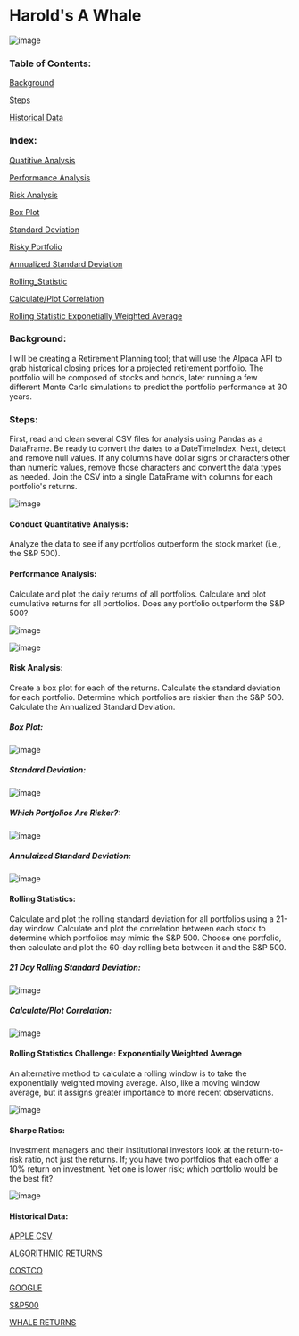 # Harold's A Whale
![image](https://user-images.githubusercontent.com/80294571/130271169-f94864cc-1a4b-47f3-b1c1-28081d8b4c48.png)

### Table of Contents:
[Background](https://github.com/jharvey09/Harolds_A_Whale#background)

[Steps](https://github.com/jharvey09/Harolds_A_Whale#steps)

[Historical Data](https://github.com/jharvey09/Harolds_A_Whale#resources)


### Index:
[Quatitive Analysis](https://github.com/jharvey09/Harolds_A_Whale#conduct-quantitative-analysis)

[Performance Analysis](https://github.com/jharvey09/Harolds_A_Whale#performance-analysis)

[Risk Analysis](https://github.com/jharvey09/Harolds_A_Whale#risk-analysis)

[Box Plot](https://github.com/jharvey09/Harolds_A_Whale#box-plot)

[Standard Deviation](https://github.com/jharvey09/Harolds_A_Whale#box-plot)

[Risky Portfolio](https://github.com/jharvey09/Harolds_A_Whale#which-portfolios-are-risker)

[Annualized Standard Deviation](https://github.com/jharvey09/Harolds_A_Whale#annulaized-standard-deviation)

[Rolling_Statistic](https://github.com/jharvey09/Harolds_A_Whale#rolling-statistics)

[Calculate/Plot Correlation](https://github.com/jharvey09/Harolds_A_Whale#calculateplot-correlation)

[Rolling Statistic Exponetially Weighted Average](https://github.com/jharvey09/Harolds_A_Whale#calculateplot-correlation)

### Background:
I will be creating a Retirement Planning tool; that will use the Alpaca API to grab historical closing prices for a projected retirement portfolio.  The portfolio will be composed of stocks and bonds, later running a few different Monte Carlo simulations to predict the portfolio performance at 30 years. 

### Steps:
First, read and clean several CSV files for analysis using Pandas as a DataFrame. Be ready to convert the dates to a DateTimeIndex. Next, detect and remove null values. If any columns have dollar signs or characters other than numeric values, remove those characters and convert the data types as needed. Join the CSV into a single DataFrame with columns for each portfolio's returns.

![image](https://user-images.githubusercontent.com/80294571/130269292-d984f1de-1727-44f1-8d5c-992c5766cbc1.png)

#### Conduct Quantitative Analysis:
Analyze the data to see if any portfolios outperform the stock market (i.e., the S&P 500).
#### Performance Analysis:
Calculate and plot the daily returns of all portfolios.
Calculate and plot cumulative returns for all portfolios. Does any portfolio outperform the S&P 500?

![image](https://user-images.githubusercontent.com/80294571/131744280-bf6d6209-311f-4070-9afe-b8004406e253.png)

![image](https://user-images.githubusercontent.com/80294571/131744429-513216b4-8d35-442e-b268-fb0decff9d53.png)

#### Risk Analysis:
Create a box plot for each of the returns.
Calculate the standard deviation for each portfolio.
Determine which portfolios are riskier than the S&P 500.
Calculate the Annualized Standard Deviation.

##### Box Plot:
![image](https://user-images.githubusercontent.com/80294571/130270185-033310ed-9278-404b-b065-1ad08b5afe35.png)

##### Standard Deviation:

![image](https://user-images.githubusercontent.com/80294571/131744693-e02eb9e1-4173-4940-9052-5d7e1b5c2823.png)

##### Which Portfolios Are Risker?:

![image](https://user-images.githubusercontent.com/80294571/131744924-004b2806-b385-4352-ac98-f09eaa83d9b4.png)

##### Annulaized Standard Deviation:

![image](https://user-images.githubusercontent.com/80294571/131745156-603e4c5f-a20f-4bf3-8eec-37757702c8e8.png)


#### Rolling Statistics:
Calculate and plot the rolling standard deviation for all portfolios using a 21-day window.
Calculate and plot the correlation between each stock to determine which portfolios may mimic the S&P 500.
Choose one portfolio, then calculate and plot the 60-day rolling beta between it and the S&P 500.

##### 21 Day Rolling Standard Deviation:
![image](https://user-images.githubusercontent.com/80294571/131745317-38fadd81-a392-4ac7-9ab2-af15c58c353b.png)

##### Calculate/Plot Correlation:

![image](https://user-images.githubusercontent.com/80294571/131745702-4a284bb4-3d2b-4109-9b06-ce34bfa7a3f1.png)

#### Rolling Statistics Challenge: Exponentially Weighted Average
An alternative method to calculate a rolling window is to take the exponentially weighted moving average. Also, like a moving window average, but it assigns greater importance to more recent observations. 

![image](https://user-images.githubusercontent.com/80294571/131745994-0958ca03-3c29-4b3e-a839-439bac5fdd95.png)

#### Sharpe Ratios:
Investment managers and their institutional investors look at the return-to-risk ratio, not just the returns. 
If; you have two portfolios that each offer a 10% return on investment. Yet one is lower risk; which portfolio would be the best fit?

![image](https://user-images.githubusercontent.com/80294571/131746109-81fd3c52-1293-4da3-9d10-f44efe1eb7e8.png)

#### Historical Data:
[APPLE CSV](https://github.com/jharvey09/Harolds_A_Whale/blob/main/aapl_historical.csv)

[ALGORITHMIC RETURNS](https://github.com/jharvey09/Harolds_A_Whale/blob/main/algo_returns.csv)

[COSTCO](https://github.com/jharvey09/Harolds_A_Whale/blob/main/cost_historical.csv)

[GOOGLE](https://github.com/jharvey09/Harolds_A_Whale/blob/main/goog_historical.csv)

[S&P500](https://github.com/jharvey09/Harolds_A_Whale/blob/main/sp500_history.csv)

[WHALE RETURNS](https://github.com/jharvey09/Harolds_A_Whale/blob/main/whale_returns.csv)


